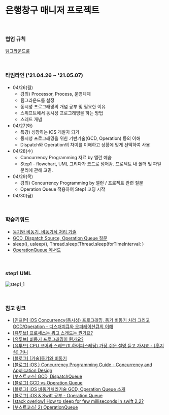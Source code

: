 # 은행창구 매니저 프로젝트

<br>

### 협업 규칙

[팀그라운드룰](https://github.com/SoKoooool/ios-bank-manager/blob/main/Docs/%ED%8C%80%EA%B7%B8%EB%9D%BC%EC%9A%B4%EB%93%9C%EB%A3%B0.md)

<br>

### 타임라인 ('21.04.26 ~ '21.05.07)
- 04/26(월)
  - 강의) Processor, Process, 운영체제
  - 팀그라운드룰 설정
  - 동시성 프로그래밍의 개념 공부 및 필요한 이유
  - 스위프트에서 동시성 프로그래밍을 하는 방법
  - 스레드 개념
- 04/27(화)
  - 특강) 성장하는 iOS 개발자 되기
  - 동시성 프로그래밍을 위한 기반기술(GCD, Operation) 등의 이해
  - Dispatch와 Operation의 차이를 이해하고 상황에 맞게 선택하여 사용
- 04/28(수)
  - Concurrency Programming 자료 by 앨런 예습
  - Step1 - flowchart, UML 그리다가 코드로 넘어감. 프로젝트 내 폴더 및 파일 분리에 관해 고민.
- 04/29(목)
  - 강의) Concurrency Programming by 앨런 / 프로젝트 관련 질문
  - Operation Queue 적용하여 Step1 코딩 시작
- 04/30(금)

<br>

### 학습키워드
- [동기와 비동기, 비동기식 처리 기술](https://github.com/SoKoooool/ios-bank-manager/blob/4aa993fceb671e08808ba4231f34b9f6e9dbe282/Docs/%EB%8F%99%EA%B8%B0%EC%99%80%20%EB%B9%84%EB%8F%99%EA%B8%B0.md)
- [GCD, Dispatch Source, Operation Queue 질문](https://github.com/SoKoooool/ios-bank-manager/blob/main/Docs/GCD%2C%20Dispatch%20Source%2C%20Operation%20Queue%20%EC%A7%88%EB%AC%B8.md)
- sleep(), usleep(), Thread.sleep(Thread.sleep(forTimeInterval: )
- [OperationQueue 메서드](https://github.com/SoKoooool/ios-bank-manager/blob/main/Docs/OperationQueue%20%EB%A9%94%EC%84%9C%EB%93%9C.md)

<br>

### step1 UML
![step1_1](https://user-images.githubusercontent.com/65153742/116431054-5cbc6f00-a882-11eb-80e9-b80dbc5c2267.jpg)

<br>

### 참고 링크
- [[인프런] iOS Concurrency(동시성) 프로그래밍, 동기 비동기 처리 그리고 GCD/Operation - 디스패치큐와 오퍼레이션큐의 이해](https://www.inflearn.com/course/iOS-Concurrency-GCD-Operation#)
- [[유투브] 프로세스는 뭐고 스레드는 뭔가요?](https://www.youtube.com/watch?v=iks_Xb9DtTM)
- [[유투브] 비동기 프로그래밍이 뭔가요?](https://www.youtube.com/watch?v=m0icCqHY39U)
- [[유투브] CPU 코어와 스레드(ft.하이퍼스레딩) 가장 쉬운 설명 듣고 가시죠 - [高지식] 거니](https://www.youtube.com/watch?v=_dhLLWJNhwY)
- [[블로그] [기술]동기와 비동기](https://velog.io/@stay136/%EA%B8%B0%EC%88%A0%EB%A9%B4%EC%A0%91%EB%8F%99%EA%B8%B0%EC%99%80-%EB%B9%84%EB%8F%99%EA%B8%B0)
- [[블로그] iOS ) Concurrency Programming Guide - Concurrency and Application Design](https://zeddios.tistory.com/509)
- [[부스트코스] GCD, DispatchQueue](https://www.boostcourse.org/mo326/lecture/16916?isDesc=false)
- [[블로그] GCD vs Operation Queue](https://caution-dev.github.io/ios/2019/03/15/iOS-GCD-vs-Operation-Queue.html)
- [[블로그] iOS 비동기처리기술 GCD, Operation Queue 소개](https://0urtrees.tistory.com/30)
- [[블로그] iOS & Swift 공부 - Operation Queue](https://velog.io/@kevinkim2586/iOS-Swift-%EA%B3%B5%EB%B6%80-Operation-Queue)
- [[stack overlow] How to sleep for few milliseconds in swift 2.2?](https://stackoverflow.com/questions/38119742/how-to-sleep-for-few-milliseconds-in-swift-2-2)
- [[부스트코스] 2) OperationQueue](https://www.boostcourse.org/mo326/lecture/16898?isDesc=false)
